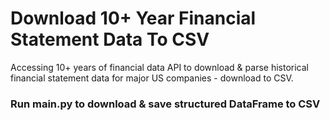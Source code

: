 # Download 10+ Year Financial Statement Data To CSV
Accessing 10+ years of financial data API to download & parse historical financial statement data for major US companies - download to CSV.

### Run main.py to download & save structured DataFrame to CSV
